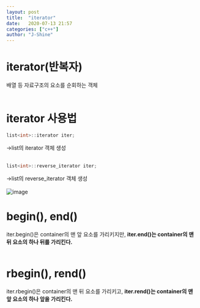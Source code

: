```yaml
---
layout: post
title:  "iterator"
date:   2020-07-13 21:57
categories: ["c++"]
author: "J-Shine"
---
```


# iterator(반복자)
배열 등 자료구조의 요소를 순회하는 객체<br><br>

# iterator 사용법
```c++
list<int>::iterator iter;
```
->list<int>의 iterator 객체 생성<br><br>
```c++
list<int>::reverse_iterator iter;
```
->list<int>의 reverse_iterator 객체 생성<br><br>
![image](https://user-images.githubusercontent.com/61873510/87307228-26f90480-c554-11ea-9f92-66abd2326c91.png)<br>
# begin(), end()
iter.begin()은 container의 맨 앞 요소를 가리키지만, 
**iter.end()는 container의 맨 뒤 요소의 하나 뒤를 가리킨다.**<br><br>
# rbegin(), rend()
iter.rbegin()은 container의 맨 뒤 요소를 가리키고, 
**iter.rend()는 container의 맨 앞 요소의 하나 앞을 가리킨다.**<br><br>
